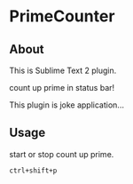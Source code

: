 PrimeCounter
============

## About

This is Sublime Text 2 plugin.

count up prime in status bar!

This plugin is joke application...

## Usage

start or stop count up prime.

`ctrl+shift+p`

